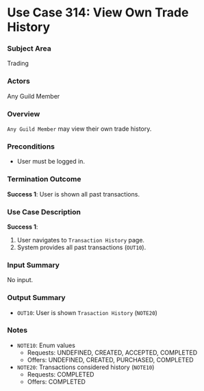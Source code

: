 # Use Case 314: View Own Trade History

### Subject Area
Trading

### Actors
Any Guild Member

### Overview
`Any Guild Member` may view their own trade history.

### Preconditions
- User must be logged in.

### Termination Outcome
**Success 1**: User is shown all past transactions.

### Use Case Description
**Success 1**:
1. User navigates to `Transaction History` page.
2. System provides all past transactions (`OUT10`).

### Input Summary
No input.

### Output Summary
- `OUT10`: User is shown `Trasaction History` (`NOTE20`)

### Notes
- `NOTE10`: Enum values
	- Requests: UNDEFINED, CREATED, ACCEPTED, COMPLETED
	- Offers: UNDEFINED, CREATED, PURCHASED, COMPLETED
- `NOTE20`: Transactions considered history (`NOTE10`)
	- Requests: COMPLETED
	- Offers: COMPLETED
